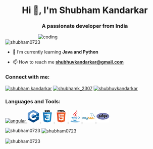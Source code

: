 <h1 align="center">Hi 👋, I'm Shubham Kandarkar</h1>
<h3 align="center">A passionate developer from India</h3>
<img align="right" alt="coding" width="400" src="https://camo.githubusercontent.com/19db51af5f90f1b152bc0b9078f5fe97053955be5074f03f17019c70345bdcdb/68747470733a2f2f6d69726f2e6d656469756d2e636f6d2f6d61782f313336302f302a37513379765349765f7430696f4a2d5a2e676966">
<p align="left"> <img src="https://komarev.com/ghpvc/?username=shubham0723&label=Profile%20views&color=0e75b6&style=flat" alt="shubham0723" /> </p>

- 🌱 I’m currently learning **Java and Python**

- 📫 How to reach me **shubhuvkandarkar@gmail.com**

<h3 align="left">Connect with me:</h3>
<p align="left">
<a href="https://linkedin.com/in/shubham kandarkar" target="blank"><img align="center" src="https://raw.githubusercontent.com/rahuldkjain/github-profile-readme-generator/master/src/images/icons/Social/linked-in-alt.svg" alt="shubham kandarkar" height="30" width="40" /></a>
<a href="https://www.codechef.com/users/shubhamk_2307" target="blank"><img align="center" src="https://cdn.jsdelivr.net/npm/simple-icons@3.1.0/icons/codechef.svg" alt="shubhamk_2307" height="30" width="40" /></a>
<a href="https://www.hackerrank.com/shubhuvkandarkar" target="blank"><img align="center" src="https://raw.githubusercontent.com/rahuldkjain/github-profile-readme-generator/master/src/images/icons/Social/hackerrank.svg" alt="shubhuvkandarkar" height="30" width="40" /></a>
</p>

<h3 align="left">Languages and Tools:</h3>
<p align="left"> <a href="https://angular.io" target="_blank" rel="noreferrer"> <img src="https://angular.io/assets/images/logos/angular/angular.svg" alt="angular" width="40" height="40"/> </a> <a href="https://www.w3schools.com/cpp/" target="_blank" rel="noreferrer"> <img src="https://raw.githubusercontent.com/devicons/devicon/master/icons/cplusplus/cplusplus-original.svg" alt="cplusplus" width="40" height="40"/> </a> <a href="https://www.w3schools.com/css/" target="_blank" rel="noreferrer"> <img src="https://raw.githubusercontent.com/devicons/devicon/master/icons/css3/css3-original-wordmark.svg" alt="css3" width="40" height="40"/> </a> <a href="https://www.w3.org/html/" target="_blank" rel="noreferrer"> <img src="https://raw.githubusercontent.com/devicons/devicon/master/icons/html5/html5-original-wordmark.svg" alt="html5" width="40" height="40"/> </a> <a href="https://www.java.com" target="_blank" rel="noreferrer"> <img src="https://raw.githubusercontent.com/devicons/devicon/master/icons/java/java-original.svg" alt="java" width="40" height="40"/> </a> <a href="https://www.mysql.com/" target="_blank" rel="noreferrer"> <img src="https://raw.githubusercontent.com/devicons/devicon/master/icons/mysql/mysql-original-wordmark.svg" alt="mysql" width="40" height="40"/> </a> <a href="https://www.php.net" target="_blank" rel="noreferrer"> <img src="https://raw.githubusercontent.com/devicons/devicon/master/icons/php/php-original.svg" alt="php" width="40" height="40"/> </a> </p>

<p><img align="left" src="https://github-readme-stats.vercel.app/api/top-langs?username=shubham0723&show_icons=true&locale=en&layout=compact" alt="shubham0723" /></p>

<p>&nbsp;<img align="center" src="https://github-readme-stats.vercel.app/api?username=shubham0723&show_icons=true&locale=en" alt="shubham0723" /></p>

<p><img align="center" src="https://github-readme-streak-stats.herokuapp.com/?user=shubham0723&" alt="shubham0723" /></p>
